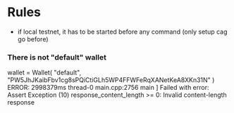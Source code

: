 # Rules

* if local testnet, it has to be started before any command (only setup cag go before)


### There is not "default" wallet
wallet = Wallet(
            "default",
            "PW5JhJKaibFbv1cg8sPQiCtiGLh5WP4FFWFeRqXANetKeA8XKn31N"
            )
ERROR:
2998379ms thread-0   main.cpp:2756                 main                 ] Failed with error: Assert Exception (10)
response_content_length >= 0: Invalid content-length response

